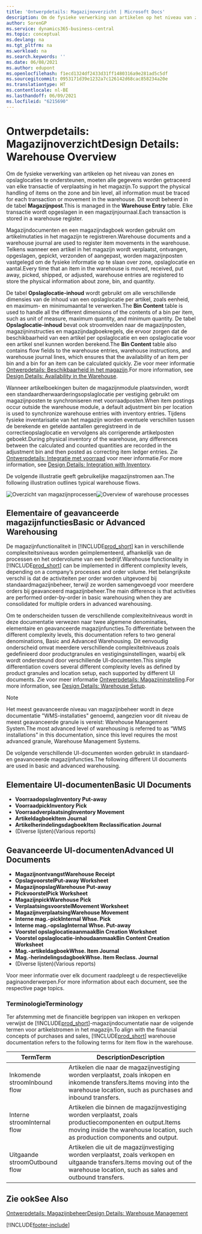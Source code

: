 ```yaml
---
title: 'Ontwerpdetails: Magazijnoverzicht | Microsoft Docs'
description: Om de fysieke verwerking van artikelen op het niveau van zones en opslaglocaties te ondersteunen, moeten alle gegevens worden getraceerd van elke transactie of verplaatsing in het magazijn. Dit wordt beheerd in de tabel **Magazijnpost**. Elke transactie wordt opgeslagen in een magazijnjournaal.
author: SorenGP
ms.service: dynamics365-business-central
ms.topic: conceptual
ms.devlang: na
ms.tgt_pltfrm: na
ms.workload: na
ms.search.keywords: ''
ms.date: 06/08/2021
ms.author: edupont
ms.openlocfilehash: f1ecd1324df2433d31ff1480316a9e281ad5c5df
ms.sourcegitcommit: 0953171d39e1232a7c126142d68cac858234a20e
ms.translationtype: HT
ms.contentlocale: nl-BE
ms.lasthandoff: 06/09/2021
ms.locfileid: "6215690"
---
```

# <a name="design-details-warehouse-overview"></a><span data-ttu-id="84887-105">Ontwerpdetails: Magazijnoverzicht</span><span class="sxs-lookup"><span data-stu-id="84887-105">Design Details: Warehouse Overview</span></span>
<span data-ttu-id="84887-106">Om de fysieke verwerking van artikelen op het niveau van zones en opslaglocaties te ondersteunen, moeten alle gegevens worden getraceerd van elke transactie of verplaatsing in het magazijn.</span><span class="sxs-lookup"><span data-stu-id="84887-106">To support the physical handling of items on the zone and bin level, all information must be traced for each transaction or movement in the warehouse.</span></span> <span data-ttu-id="84887-107">Dit wordt beheerd in de tabel **Magazijnpost**.</span><span class="sxs-lookup"><span data-stu-id="84887-107">This is managed in the **Warehouse Entry** table.</span></span> <span data-ttu-id="84887-108">Elke transactie wordt opgeslagen in een magazijnjournaal.</span><span class="sxs-lookup"><span data-stu-id="84887-108">Each transaction is stored in a warehouse register.</span></span>  

<span data-ttu-id="84887-109">Magazijndocumenten en een magazijndagboek worden gebruikt om artikelmutaties in het magazijn te registreren.</span><span class="sxs-lookup"><span data-stu-id="84887-109">Warehouse documents and a warehouse journal are used to register item movements in the warehouse.</span></span> <span data-ttu-id="84887-110">Telkens wanneer een artikel in het magazijn wordt verplaatst, ontvangen, opgeslagen, gepickt, verzonden of aangepast, worden magazijnposten vastgelegd om de fysieke informatie op te slaan over zone, opslaglocatie en aantal.</span><span class="sxs-lookup"><span data-stu-id="84887-110">Every time that an item in the warehouse is moved, received, put away, picked, shipped, or adjusted, warehouse entries are registered to store the physical information about zone, bin, and quantity.</span></span>

<span data-ttu-id="84887-111">De tabel **Opslaglocatie-inhoud** wordt gebruikt om alle verschillende dimensies van de inhoud van een opslaglocatie per artikel, zoals eenheid, en maximum- en minimumaantal te verwerken.</span><span class="sxs-lookup"><span data-stu-id="84887-111">The **Bin Content** table is used to handle all the different dimensions of the contents of a bin per item, such as unit of measure, maximum quantity, and minimum quantity.</span></span> <span data-ttu-id="84887-112">De tabel **Opslaglocatie-inhoud** bevat ook stroomvelden naar de magazijnposten, magazijninstructies en magazijndagboekregels, die ervoor zorgen dat de beschikbaarheid van een artikel per opslaglocatie en een opslaglocatie voor een artikel snel kunnen worden berekend.</span><span class="sxs-lookup"><span data-stu-id="84887-112">The **Bin Content** table also contains flow fields to the warehouse entries, warehouse instructions, and warehouse journal lines, which ensures that the availability of an item per bin and a bin for an item can be calculated quickly.</span></span> <span data-ttu-id="84887-113">Zie voor meer informatie [Ontwerpdetails: Beschikbaarheid in het magazijn](design-details-availability-in-the-warehouse.md).</span><span class="sxs-lookup"><span data-stu-id="84887-113">For more information, see [Design Details: Availability in the Warehouse](design-details-availability-in-the-warehouse.md).</span></span>  

<span data-ttu-id="84887-114">Wanneer artikelboekingen buiten de magazijnmodule plaatsvinden, wordt een standaardherwaarderingsopslaglocatie per vestiging gebruikt om magazijnposten te synchroniseren met voorraadposten.</span><span class="sxs-lookup"><span data-stu-id="84887-114">When item postings occur outside the warehouse module, a default adjustment bin per location is used to synchronize warehouse entries with inventory entries.</span></span> <span data-ttu-id="84887-115">Tijdens fysieke inventarisatie van het magazijn worden eventuele verschillen tussen de berekende en getelde aantallen geregistreerd in de correctieopslaglocatie en vervolgens als corrigerende artikelposten geboekt.</span><span class="sxs-lookup"><span data-stu-id="84887-115">During physical inventory of the warehouse, any differences between the calculated and counted quantities are recorded in the adjustment bin and then posted as correcting item ledger entries.</span></span> <span data-ttu-id="84887-116">Zie [Ontwerpdetails: Integratie met voorraad](design-details-integration-with-inventory.md) voor meer informatie.</span><span class="sxs-lookup"><span data-stu-id="84887-116">For more information, see [Design Details: Integration with Inventory](design-details-integration-with-inventory.md).</span></span>  

<span data-ttu-id="84887-117">De volgende illustratie geeft gebruikelijke magazijnstromen aan.</span><span class="sxs-lookup"><span data-stu-id="84887-117">The following illustration outlines typical warehouse flows.</span></span>  

<span data-ttu-id="84887-118">![Overzicht van magazijnprocessen](media/design_details_warehouse_management_overview.png "Overzicht van magazijnprocessen")</span><span class="sxs-lookup"><span data-stu-id="84887-118">![Overview of warehouse processes](media/design_details_warehouse_management_overview.png "Overview of warehouse processes")</span></span>  

## <a name="basic-or-advanced-warehousing"></a><span data-ttu-id="84887-119">Elementaire of geavanceerde magazijnfuncties</span><span class="sxs-lookup"><span data-stu-id="84887-119">Basic or Advanced Warehousing</span></span>  
<span data-ttu-id="84887-120">De magazijnfunctionaliteit in [!INCLUDE[prod_short](includes/prod_short.md)] kan in verschillende complexiteitsniveaus worden geïmplementeerd, afhankelijk van de processen en het ordervolume van een bedrijf.</span><span class="sxs-lookup"><span data-stu-id="84887-120">Warehouse functionality in [!INCLUDE[prod_short](includes/prod_short.md)] can be implemented in different complexity levels, depending on a company’s processes and order volume.</span></span> <span data-ttu-id="84887-121">Het belangrijkste verschil is dat de activiteiten per order worden uitgevoerd bij standaardmagazijnbeheer, terwijl ze worden samengevoegd voor meerdere orders bij geavanceerd magazijnbeheer.</span><span class="sxs-lookup"><span data-stu-id="84887-121">The main difference is that activities are performed order-by-order in basic warehousing when they are consolidated for multiple orders in advanced warehousing.</span></span>  

 <span data-ttu-id="84887-122">Om te onderscheiden tussen de verschillende complexiteitniveaus wordt in deze documentatie verwezen naar twee algemene denominaties, elementaire en geavanceerde magazijnfuncties.</span><span class="sxs-lookup"><span data-stu-id="84887-122">To differentiate between the different complexity levels, this documentation refers to two general denominations, Basic and Advanced Warehousing.</span></span> <span data-ttu-id="84887-123">Dit eenvoudig onderscheid omvat meerdere verschillende complexiteitniveaus zoals gedefinieerd door productgranules en vestigingsinstellingen, waarbij elk wordt ondersteund door verschillende UI-documenten.</span><span class="sxs-lookup"><span data-stu-id="84887-123">This simple differentiation covers several different complexity levels as defined by product granules and location setup, each supported by different UI documents.</span></span> <span data-ttu-id="84887-124">Zie voor meer informatie [Ontwerpdetails: Magazijninstelling](design-details-warehouse-setup.md).</span><span class="sxs-lookup"><span data-stu-id="84887-124">For more information, see [Design Details: Warehouse Setup](design-details-warehouse-setup.md).</span></span>  

> [!NOTE]  
>  <span data-ttu-id="84887-125">Het meest geavanceerde niveau van magazijnbeheer wordt in deze documentatie "WMS-installaties" genoemd, aangezien voor dit niveau de meest geavanceerde granule is vereist: Warehouse Management System.</span><span class="sxs-lookup"><span data-stu-id="84887-125">The most advanced level of warehousing is referred to as “WMS installations” in this documentation, since this level requires the most advanced granule, Warehouse Management Systems.</span></span>  

 <span data-ttu-id="84887-126">De volgende verschillende UI-documenten worden gebruikt in standaard- en geavanceerde magazijnfuncties.</span><span class="sxs-lookup"><span data-stu-id="84887-126">The following different UI documents are used in basic and advanced warehousing.</span></span>  

## <a name="basic-ui-documents"></a><span data-ttu-id="84887-127">Elementaire UI-documenten</span><span class="sxs-lookup"><span data-stu-id="84887-127">Basic UI Documents</span></span>  

-   <span data-ttu-id="84887-128">**Voorraadopslag**</span><span class="sxs-lookup"><span data-stu-id="84887-128">**Inventory Put-away**</span></span>  
-   <span data-ttu-id="84887-129">**Voorraadpick**</span><span class="sxs-lookup"><span data-stu-id="84887-129">**Inventory Pick**</span></span>  
-   <span data-ttu-id="84887-130">**Voorraadverplaatsing**</span><span class="sxs-lookup"><span data-stu-id="84887-130">**Inventory Movement**</span></span>  
-   <span data-ttu-id="84887-131">**Artikeldagboek**</span><span class="sxs-lookup"><span data-stu-id="84887-131">**Item Journal**</span></span>  
-   <span data-ttu-id="84887-132">**Artikelherindelingsdagboek**</span><span class="sxs-lookup"><span data-stu-id="84887-132">**Item Reclassification Journal**</span></span>  
-   <span data-ttu-id="84887-133">(Diverse lijsten)</span><span class="sxs-lookup"><span data-stu-id="84887-133">(Various reports)</span></span>  

## <a name="advanced-ui-documents"></a><span data-ttu-id="84887-134">Geavanceerde UI-documenten</span><span class="sxs-lookup"><span data-stu-id="84887-134">Advanced UI Documents</span></span>  

-   <span data-ttu-id="84887-135">**Magazijnontvangst**</span><span class="sxs-lookup"><span data-stu-id="84887-135">**Warehouse Receipt**</span></span>  
-   <span data-ttu-id="84887-136">**Opslagvoorstel**</span><span class="sxs-lookup"><span data-stu-id="84887-136">**Put-away Worksheet**</span></span>  
-   <span data-ttu-id="84887-137">**Magazijnopslag**</span><span class="sxs-lookup"><span data-stu-id="84887-137">**Warehouse Put-away**</span></span>  
-   <span data-ttu-id="84887-138">**Pickvoorstel**</span><span class="sxs-lookup"><span data-stu-id="84887-138">**Pick Worksheet**</span></span>  
-   <span data-ttu-id="84887-139">**Magazijnpick**</span><span class="sxs-lookup"><span data-stu-id="84887-139">**Warehouse Pick**</span></span>  
-   <span data-ttu-id="84887-140">**Verplaatsingsvoorstel**</span><span class="sxs-lookup"><span data-stu-id="84887-140">**Movement Worksheet**</span></span>  
-   <span data-ttu-id="84887-141">**Magazijnverplaatsing**</span><span class="sxs-lookup"><span data-stu-id="84887-141">**Warehouse Movement**</span></span>  
-   <span data-ttu-id="84887-142">**Interne mag.-pick**</span><span class="sxs-lookup"><span data-stu-id="84887-142">**Internal Whse. Pick**</span></span>  
-   <span data-ttu-id="84887-143">**Interne mag.-opslag**</span><span class="sxs-lookup"><span data-stu-id="84887-143">**Internal Whse. Put-away**</span></span>  
-   <span data-ttu-id="84887-144">**Voorstel opslaglocatieaanmaak**</span><span class="sxs-lookup"><span data-stu-id="84887-144">**Bin Creation Worksheet**</span></span>  
-   <span data-ttu-id="84887-145">**Voorstel opslaglocatie-inhoudaanmaak**</span><span class="sxs-lookup"><span data-stu-id="84887-145">**Bin Content Creation Worksheet**</span></span>  
-   <span data-ttu-id="84887-146">**Mag.-artikeldagboek**</span><span class="sxs-lookup"><span data-stu-id="84887-146">**Whse. Item Journal**</span></span>  
-   <span data-ttu-id="84887-147">**Mag.-herindelingsdagboek**</span><span class="sxs-lookup"><span data-stu-id="84887-147">**Whse. Item Reclass. Journal**</span></span>  
-   <span data-ttu-id="84887-148">(Diverse lijsten)</span><span class="sxs-lookup"><span data-stu-id="84887-148">(Various reports)</span></span>  

<span data-ttu-id="84887-149">Voor meer informatie over elk document raadpleegt u de respectievelijke paginaonderwerpen.</span><span class="sxs-lookup"><span data-stu-id="84887-149">For more information about each document, see the respective page topics.</span></span>  

### <a name="terminology"></a><span data-ttu-id="84887-150">Terminologie</span><span class="sxs-lookup"><span data-stu-id="84887-150">Terminology</span></span>  
<span data-ttu-id="84887-151">Ter afstemming met de financiële begrippen van inkopen en verkopen verwijst de [!INCLUDE[prod_short](includes/prod_short.md)]-magazijndocumentatie naar de volgende termen voor artikelstromen in het magazijn.</span><span class="sxs-lookup"><span data-stu-id="84887-151">To align with the financial concepts of purchases and sales, [!INCLUDE[prod_short](includes/prod_short.md)] warehouse documentation refers to the following terms for item flow in the warehouse.</span></span>  

|<span data-ttu-id="84887-152">Term</span><span class="sxs-lookup"><span data-stu-id="84887-152">Term</span></span>|<span data-ttu-id="84887-153">Description</span><span class="sxs-lookup"><span data-stu-id="84887-153">Description</span></span>|  
|----------|---------------------------------------|  
|<span data-ttu-id="84887-154">Inkomende stroom</span><span class="sxs-lookup"><span data-stu-id="84887-154">Inbound flow</span></span>|<span data-ttu-id="84887-155">Artikelen die naar de magazijnvestiging worden verplaatst, zoals inkopen en inkomende transfers.</span><span class="sxs-lookup"><span data-stu-id="84887-155">Items moving into the warehouse location, such as purchases and inbound transfers.</span></span>|  
|<span data-ttu-id="84887-156">Interne stroom</span><span class="sxs-lookup"><span data-stu-id="84887-156">Internal flow</span></span>|<span data-ttu-id="84887-157">Artikelen die binnen de magazijnvestiging worden verplaatst, zoals productiecomponenten en output.</span><span class="sxs-lookup"><span data-stu-id="84887-157">Items moving inside the warehouse location, such as production components and output.</span></span>|  
|<span data-ttu-id="84887-158">Uitgaande stroom</span><span class="sxs-lookup"><span data-stu-id="84887-158">Outbound flow</span></span>|<span data-ttu-id="84887-159">Artikelen die uit de magazijnvestiging worden verplaatst, zoals verkopen en uitgaande transfers.</span><span class="sxs-lookup"><span data-stu-id="84887-159">Items moving out of the warehouse location, such as sales and outbound transfers.</span></span>|  

## <a name="see-also"></a><span data-ttu-id="84887-160">Zie ook</span><span class="sxs-lookup"><span data-stu-id="84887-160">See Also</span></span>  
 [<span data-ttu-id="84887-161">Ontwerpdetails: Magazijnbeheer</span><span class="sxs-lookup"><span data-stu-id="84887-161">Design Details: Warehouse Management</span></span>](design-details-warehouse-management.md)


[!INCLUDE[footer-include](includes/footer-banner.md)]
